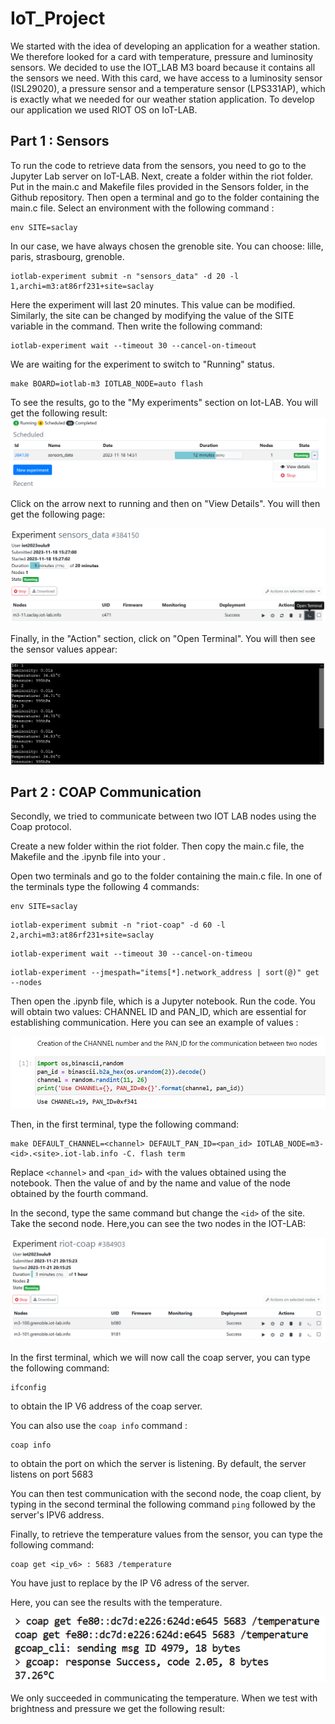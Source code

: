 # IoT_Project

We started with the idea of developing an application for a weather station. We therefore looked for a card with temperature, pressure and luminosity sensors.
We decided to use the IOT_LAB M3 board because it contains all the sensors we need. 
With this card, we have access to a luminosity sensor (ISL29020), a pressure sensor and a temperature sensor (LPS331AP), which is exactly what we needed for our weather station application.
To develop our application we used RIOT OS on IoT-LAB.

## Part 1 : Sensors ##

To run the code to retrieve data from the sensors, you need to go to the Jupyter Lab server on IoT-LAB.
Next, create a folder within the riot folder. Put in the main.c and Makefile files provided in the Sensors folder, in the Github repository.
Then open a terminal and go to the folder containing the main.c file.
Select an environment with the following command :
```
env SITE=saclay
```
In our case, we have always chosen the grenoble site. You can choose: lille, paris, strasbourg, grenoble.
```
iotlab-experiment submit -n "sensors_data" -d 20 -l 1,archi=m3:at86rf231+site=saclay
```
Here the experiment will last 20 minutes. This value can be modified. Similarly, the site can be changed by modifying the value of the SITE variable in the command. 
Then write the following command:
```
iotlab-experiment wait --timeout 30 --cancel-on-timeout
```
We are waiting for the experiment to switch to "Running" status.

```
make BOARD=iotlab-m3 IOTLAB_NODE=auto flash
```

To see the results, go to the "My experiments" section on Iot-LAB.
You will get the following result:
![Image1](/Sensors/Experiments.PNG)

Click on the arrow next to running and then on "View Details".
You will then get the following page:

![Image2](/Sensors/Terminal.PNG)

Finally, in the "Action" section, click on "Open Terminal". You will then see the sensor values appear:

![Image3](/Sensors/Results.PNG)

## Part 2 : COAP Communication ##

Secondly, we tried to communicate between two IOT LAB nodes using the Coap protocol.

Create a new folder within the riot folder. Then copy the main.c file, the Makefile and the .ipynb file into your .

Open two terminals and go to the folder containing the main.c file.
In one of the terminals type the following 4 commands:

```
env SITE=saclay
```
```
iotlab-experiment submit -n "riot-coap" -d 60 -l 2,archi=m3:at86rf231+site=saclay
```
```
iotlab-experiment wait --timeout 30 --cancel-on-timeou
```
```
iotlab-experiment --jmespath="items[*].network_address | sort(@)" get --nodes
```

Then open the .ipynb file, which is a Jupyter notebook. Run the code. You will obtain two values: CHANNEL ID and PAN_ID, which are essential for establishing communication.
Here you can see an example of values :

![Image4](/COAP_Communication/Notebook_example.PNG)

Then, in the first terminal, type the following command:

```
make DEFAULT_CHANNEL=<channel> DEFAULT_PAN_ID=<pan_id> IOTLAB_NODE=m3-<id>.<site>.iot-lab.info -C. flash term
```

Replace ```<channel>```  and ```<pan_id>``` with the values obtained using the notebook. Then the value of <site> and <id> by the name and value of the node obtained by the fourth command.

In the second, type the same command but change the ```<id>``` of the site. Take the second node.
Here,you can see the two nodes in the IOT-LAB:

![Image5](/COAP_Communication/Coap.PNG)

In the first terminal, which we will now call the coap server, you can type the following command: 
```
ifconfig
```
to obtain the IP V6 address of the coap server.

You can also use the ```coap info``` command :

```
coap info
```
to obtain the port on which the server is listening. By default, the server listens on port 5683

You can then test communication with the second node, the coap client, by typing in the second terminal the following command ```ping``` followed by the server's IPV6 address.

Finally, to retrieve the temperature values from the sensor, you can type the following command:
```
coap get <ip_v6> : 5683 /temperature
```
You have just to replace by the IP V6 adress of the server.

Here, you can see the results with the temperature.

![Image6](/COAP_Communication/Results_Coap.PNG)

We only succeeded in communicating the temperature. 
When we test with brightness and pressure we get the following result:

